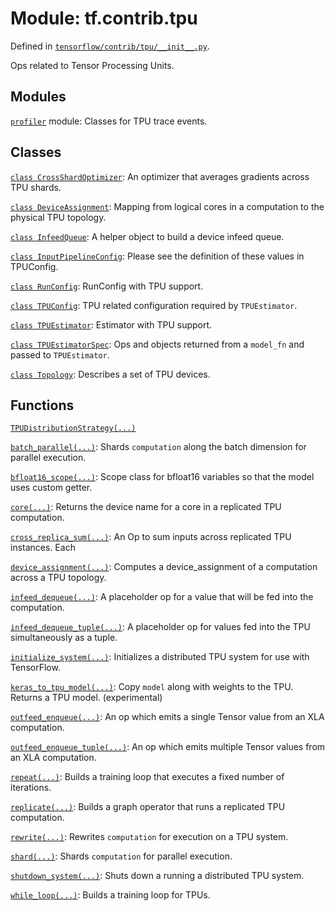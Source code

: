 <div itemscope itemtype="http://developers.google.com/ReferenceObject">
<meta itemprop="name" content="tf.contrib.tpu" />
</div>

# Module: tf.contrib.tpu



Defined in [`tensorflow/contrib/tpu/__init__.py`](https://www.tensorflow.org/code/tensorflow/contrib/tpu/__init__.py).

Ops related to Tensor Processing Units.










## Modules

[`profiler`](../../tf/contrib/tpu/profiler.md) module: Classes for TPU trace events.

## Classes

[`class CrossShardOptimizer`](../../tf/contrib/tpu/CrossShardOptimizer.md): An optimizer that averages gradients across TPU shards.

[`class DeviceAssignment`](../../tf/contrib/tpu/DeviceAssignment.md): Mapping from logical cores in a computation to the physical TPU topology.

[`class InfeedQueue`](../../tf/contrib/tpu/InfeedQueue.md): A helper object to build a device infeed queue.

[`class InputPipelineConfig`](../../tf/contrib/tpu/InputPipelineConfig.md): Please see the definition of these values in TPUConfig.

[`class RunConfig`](../../tf/contrib/tpu/RunConfig.md): RunConfig with TPU support.

[`class TPUConfig`](../../tf/contrib/tpu/TPUConfig.md): TPU related configuration required by `TPUEstimator`.

[`class TPUEstimator`](../../tf/contrib/tpu/TPUEstimator.md): Estimator with TPU support.

[`class TPUEstimatorSpec`](../../tf/contrib/tpu/TPUEstimatorSpec.md): Ops and objects returned from a `model_fn` and passed to `TPUEstimator`.

[`class Topology`](../../tf/contrib/tpu/Topology.md): Describes a set of TPU devices.

## Functions

[`TPUDistributionStrategy(...)`](../../tf/contrib/tpu/TPUDistributionStrategy.md)

[`batch_parallel(...)`](../../tf/contrib/tpu/batch_parallel.md): Shards `computation` along the batch dimension for parallel execution.

[`bfloat16_scope(...)`](../../tf/contrib/tpu/bfloat16_scope.md): Scope class for bfloat16 variables so that the model uses custom getter.

[`core(...)`](../../tf/contrib/tpu/core.md): Returns the device name for a core in a replicated TPU computation.

[`cross_replica_sum(...)`](../../tf/contrib/tpu/cross_replica_sum.md): An Op to sum inputs across replicated TPU instances. Each

[`device_assignment(...)`](../../tf/contrib/tpu/device_assignment.md): Computes a device_assignment of a computation across a TPU topology.

[`infeed_dequeue(...)`](../../tf/contrib/tpu/infeed_dequeue.md): A placeholder op for a value that will be fed into the computation.

[`infeed_dequeue_tuple(...)`](../../tf/contrib/tpu/infeed_dequeue_tuple.md): A placeholder op for values fed into the TPU simultaneously as a tuple.

[`initialize_system(...)`](../../tf/contrib/tpu/initialize_system.md): Initializes a distributed TPU system for use with TensorFlow.

[`keras_to_tpu_model(...)`](../../tf/contrib/tpu/keras_to_tpu_model.md): Copy `model` along with weights to the TPU.  Returns a TPU model. (experimental)

[`outfeed_enqueue(...)`](../../tf/contrib/tpu/outfeed_enqueue.md): An op which emits a single Tensor value from an XLA computation.

[`outfeed_enqueue_tuple(...)`](../../tf/contrib/tpu/outfeed_enqueue_tuple.md): An op which emits multiple Tensor values from an XLA computation.

[`repeat(...)`](../../tf/contrib/tpu/repeat.md): Builds a training loop that executes a fixed number of iterations.

[`replicate(...)`](../../tf/contrib/tpu/replicate.md): Builds a graph operator that runs a replicated TPU computation.

[`rewrite(...)`](../../tf/contrib/tpu/rewrite.md): Rewrites `computation` for execution on a TPU system.

[`shard(...)`](../../tf/contrib/tpu/shard.md): Shards `computation` for parallel execution.

[`shutdown_system(...)`](../../tf/contrib/tpu/shutdown_system.md): Shuts down a running a distributed TPU system.

[`while_loop(...)`](../../tf/contrib/tpu/while_loop.md): Builds a training loop for TPUs.

